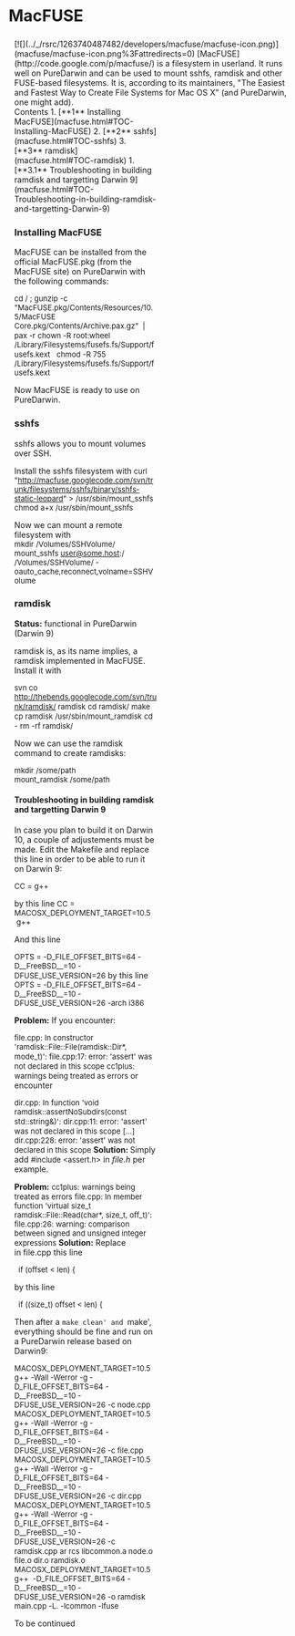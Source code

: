 MacFUSE
=======
<div style="display:inline;float:right;margin-top:5px;margin-right:10px;margin-bottom:5px;margin-left:10px">
[![](../_/rsrc/1263740487482/developers/macfuse/macfuse-icon.png)](macfuse/macfuse-icon.png%3Fattredirects=0)
[MacFUSE](http://code.google.com/p/macfuse/) is a filesystem in userland. It runs well on PureDarwin and can be used to mount sshfs, ramdisk and other FUSE-based filesystems. It is, according to its maintainers, "The Easiest and Fastest Way to Create File Systems for Mac OS X" (and PureDarwin, one might add).
<div class="sites-embed-align-left-wrapping-off">
<div class="sites-embed-border-off sites-embed" style="width:250px;">
<div class="sites-embed-content sites-embed-type-toc">
<div class="goog-toc sites-embed-toc-maxdepth-6">
Contents
1.  [**1** Installing MacFUSE](macfuse.html#TOC-Installing-MacFUSE)
2.  [**2** sshfs](macfuse.html#TOC-sshfs)
3.  [**3** ramdisk](macfuse.html#TOC-ramdisk)
    1.  [**3.1** Troubleshooting in building ramdisk and targetting Darwin 9](macfuse.html#TOC-Troubleshooting-in-building-ramdisk-and-targetting-Darwin-9)

### Installing MacFUSE
MacFUSE can be installed from the official MacFUSE.pkg (from the MacFUSE site) on PureDarwin with the following commands:

<span style="font-size:small">cd / ; gunzip -c "MacFUSE.pkg/Contents/Resources/10.5/MacFUSE Core.pkg/Contents/Archive.pax.gz"  | pax -r</span>
<span style="font-size:small">chown -R root:wheel /Library/Filesystems/fusefs.fs/Support/fusefs.kext  </span>
<span style="font-size:small">chmod -R 755 /Library/Filesystems/fusefs.fs/Support/fusefs.kext</span>

Now MacFUSE is ready to use on PureDarwin.
### sshfs
sshfs allows you to mount volumes over SSH.

Install the sshfs filesystem with
<span style="font-size:small">curl "http://macfuse.googlecode.com/svn/trunk/filesystems/sshfs/binary/sshfs-static-leopard" &gt; /usr/sbin/mount_sshfs</span>
<span style="font-size:small">chmod a+x /usr/sbin/mount_sshfs</span>

Now we can mount a remote filesystem with
<span style="font-size:small">mkdir /Volumes/SSHVolume/</span>
<span style="font-size:small">mount_sshfs user@some.host:/ /Volumes/SSHVolume/ -oauto_cache,reconnect,volname=SSHVolume</span>
### ramdisk
**Status:** functional in PureDarwin (Darwin 9)

ramdisk is, as its name implies, a ramdisk implemented in MacFUSE.
Install it with

<span style="font-size:small">svn co http://thebends.googlecode.com/svn/trunk/ramdisk/ ramdisk</span>
<span style="font-size:small">cd ramdisk/</span>
<span style="font-size:small">make</span>
<span style="font-size:small">cp ramdisk /usr/sbin/mount_ramdisk</span>
<span style="font-size:small">cd -</span>
<span style="font-size:small">rm -rf ramdisk/</span>


Now we can use the ramdisk command to create ramdisks:

<span style="font-size:small">mkdir /some/path</span>
<span style="font-size:small">mount_ramdisk /some/path</span>
#### Troubleshooting in building ramdisk and targetting Darwin 9
In case you plan to build it on Darwin 10, a couple of adjustements must be made.
Edit the Makefile and replace this line in order to be able to run it on Darwin 9:

<span style="font-size:small">CC = g++</span>

by this line
<span style="font-size:small">CC = MACOSX_DEPLOYMENT_TARGET=10.5  g++</span>

And this line

<span style="font-size:small">OPTS = -D_FILE_OFFSET_BITS=64 -D__FreeBSD__=10 -DFUSE_USE_VERSION=26</span>
by this line
<span style="font-size:small">OPTS = -D_FILE_OFFSET_BITS=64 -D__FreeBSD__=10 -DFUSE_USE_VERSION=26 -arch i386</span>


**Problem:** If you encounter:

<span style="font-size:small">file.cpp: In constructor 'ramdisk::File::File(ramdisk::Dir*, mode_t)':</span>
<span style="font-size:small">file.cpp:17: error: 'assert' was not declared in this scope</span>
<span style="font-size:small">cc1plus: warnings being treated as errors</span>
or encounter

<span style="font-size:small">dir.cpp: In function 'void ramdisk::assertNoSubdirs(const std::string&)':</span>
<span style="font-size:small">dir.cpp:11: error: 'assert' was not declared in this scope</span>
<span style="font-size:small">[...]</span>
<span style="font-size:small">dir.cpp:228: error: 'assert' was not declared in this scope</span>
<span style="font-weight:bold">Solution: </span>Simply add <span style="font-size:small">#include &lt;assert.h&gt;</span> in *file.h* per example.

**Problem:** <span style="font-size:small">cc1plus: warnings being treated as errors</span>
<span style="font-size:small">file.cpp: In member function 'virtual size_t ramdisk::File::Read(char*, size_t, off_t)':</span>
<span style="font-size:small">file.cpp:26: warning: comparison between signed and unsigned integer expressions</span>
**Solution:** Replace in file.cpp this line

<span style="font-size:small">  if (offset &lt; len) {</span>

by this line

<span style="font-size:small">  if ((size_t) offset &lt; len) {</span>

Then after a `make clean' and `make', everything should be fine and run on a PureDarwin release based on Darwin9:

<span style="font-size:small">MACOSX_DEPLOYMENT_TARGET=10.5 g++ -Wall -Werror -g -D_FILE_OFFSET_BITS=64 -D__FreeBSD__=10 -DFUSE_USE_VERSION=26 -c node.cpp</span>
<span style="font-size:small">MACOSX_DEPLOYMENT_TARGET=10.5 g++ -Wall -Werror -g -D_FILE_OFFSET_BITS=64 -D__FreeBSD__=10 -DFUSE_USE_VERSION=26 -c file.cpp</span>
<span style="font-size:small">MACOSX_DEPLOYMENT_TARGET=10.5 g++ -Wall -Werror -g -D_FILE_OFFSET_BITS=64 -D__FreeBSD__=10 -DFUSE_USE_VERSION=26 -c dir.cpp</span>
<span style="font-size:small">MACOSX_DEPLOYMENT_TARGET=10.5 g++ -Wall -Werror -g -D_FILE_OFFSET_BITS=64 -D__FreeBSD__=10 -DFUSE_USE_VERSION=26 -c ramdisk.cpp</span>
<span style="font-size:small">ar rcs libcommon.a node.o file.o dir.o ramdisk.o</span>
<span style="font-size:small">MACOSX_DEPLOYMENT_TARGET=10.5 g++  -D_FILE_OFFSET_BITS=64 -D__FreeBSD__=10 -DFUSE_USE_VERSION=26 -o ramdisk main.cpp -L. -lcommon -lfuse</span>



To be continued

